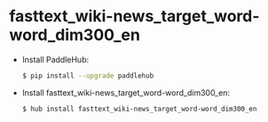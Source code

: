 # fasttext_wiki-news_target_word-word_dim300_en
* Install PaddleHub: 

    ```bash
    $ pip install --upgrade paddlehub
    ```

* Install fasttext_wiki-news_target_word-word_dim300_en: 

    ```bash
    $ hub install fasttext_wiki-news_target_word-word_dim300_en
    ```
